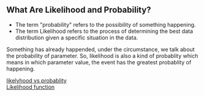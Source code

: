 ## What Are Likelihood and Probability?

- The term "probability" refers to the possibility of something happening.
- The term Likelihood refers to the process of determining the best data distribution given a specific situation in the data.

Something has already happended, under the circumstance, we talk about the probability of parameter. 
So, likelihood is also a kind of probablity which means in which parameter value, the event has the greatest probablity of happening.

[likelyhood vs probablity](https://www.zhihu.com/question/54082000/answer/470252492)<br>
[Likelihood function](https://en.wikipedia.org/wiki/Likelihood_function)